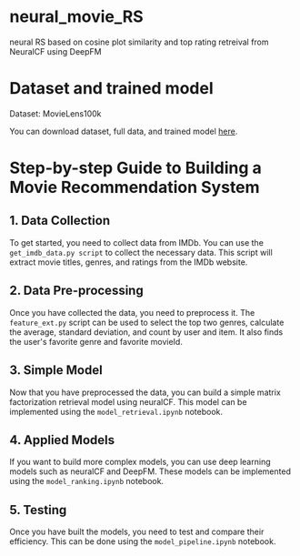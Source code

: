 # neural_movie_RS
neural RS based on cosine plot similarity and top rating retreival from NeuralCF using DeepFM



# Dataset and trained model
Dataset: MovieLens100k

You can download dataset, full data, and trained model [here](https://drive.google.com/drive/u/0/folders/1qaKKdpzv0RGDo1OhWe5T8S1GWcWnLOWO).

# Step-by-step Guide to Building a Movie Recommendation System

## 1. Data Collection
To get started, you need to collect data from IMDb. You can use the `get_imdb_data.py script` to collect the necessary data. 
This script will extract movie titles, genres, and ratings from the IMDb website.

## 2. Data Pre-processing
Once you have collected the data, you need to preprocess it. The `feature_ext.py` script can be used to select the top two genres, calculate the average, 
standard deviation, and count by user and item. It also finds the user's favorite genre and favorite movieId.

## 3. Simple Model
Now that you have preprocessed the data, you can build a simple matrix factorization retrieval model using neuralCF. 
This model can be implemented using the `model_retrieval.ipynb` notebook.

## 4. Applied Models
If you want to build more complex models, you can use deep learning models such as neuralCF and DeepFM. 
These models can be implemented using the `model_ranking.ipynb` notebook.

## 5. Testing
Once you have built the models, you need to test and compare their efficiency. This can be done using the `model_pipeline.ipynb` notebook.







